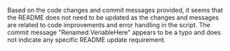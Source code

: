 Based on the code changes and commit messages provided, it seems that the README does not need to be updated as the changes and messages are related to code improvements and error handling in the script. The commit message "Renamed VeriableHere" appears to be a typo and does not indicate any specific README update requirement.